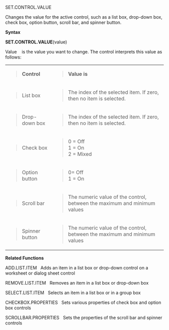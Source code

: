 SET.CONTROL.VALUE

Changes the value for the active control, such as a list box, drop-down
box, check box, option button, scroll bar, and spinner button.

**Syntax**

**SET.CONTROL.VALUE**(value)

Value    is the value you want to change. The control interprets this
value as follows:

<table>
<tbody>
<tr class="odd">
<td><blockquote>
<p><strong>Control</strong></p>
</blockquote></td>
<td><blockquote>
<p><strong>Value is</strong></p>
</blockquote></td>
</tr>
<tr class="even">
<td><blockquote>
<p>List box</p>
</blockquote></td>
<td><blockquote>
<p>The index of the selected item. If zero, then no item is selected.</p>
</blockquote></td>
</tr>
<tr class="odd">
<td><blockquote>
<p>Drop-down box</p>
</blockquote></td>
<td><blockquote>
<p>The index of the selected item. If zero, then no item is selected.</p>
</blockquote></td>
</tr>
<tr class="even">
<td><blockquote>
<p>Check box</p>
</blockquote></td>
<td><blockquote>
<p>0 = Off<br />
1 = On<br />
2 = Mixed</p>
</blockquote></td>
</tr>
<tr class="odd">
<td><blockquote>
<p>Option button</p>
</blockquote></td>
<td><blockquote>
<p>0= Off<br />
1 = On</p>
</blockquote></td>
</tr>
<tr class="even">
<td><blockquote>
<p>Scroll bar</p>
</blockquote></td>
<td><blockquote>
<p>The numeric value of the control, between the maximum and minimum values</p>
</blockquote></td>
</tr>
<tr class="odd">
<td><blockquote>
<p>Spinner button</p>
</blockquote></td>
<td><blockquote>
<p>The numeric value of the control, between the maximum and minimum values</p>
</blockquote></td>
</tr>
</tbody>
</table>

**Related Functions**

ADD.LIST.ITEM   Adds an item in a list box or drop-down control on a
worksheet or dialog sheet control

REMOVE.LIST.ITEM   Removes an item in a list box or drop-down box

SELECT.LIST.ITEM   Selects an item in a list box or in a group box

CHECKBOX.PROPERTIES   Sets various properties of check box and option
box controls

SCROLLBAR.PROPERTIES   Sets the properties of the scroll bar and spinner
controls


